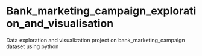 # Bank_marketing_campaign_exploration_and_visualisation
Data exploration and visualization project on bank_marketing_campaign dataset using python
